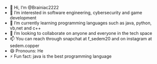 - 👋 Hi, I’m @Brainiac2222
- 👀 I’m interested in software engineering, cybersecurity and game development
- 🌱 I’m currently learning programming languages such as java, python, vb,net and c++
- 💞️ I’m looking to collaborate on anyone and everyone in the tech space
- 📫 You can reach through snapchat at f_sedem20 and on instagram at sedem.copper
- 😄 Pronouns: He
- ⚡ Fun fact: java is the best programming language

<!---
Brainiac2222/Brainiac2222 is a ✨ special ✨ repository because its `README.md` (this file) appears on your GitHub profile.
You can click the Preview link to take a look at your changes.
--->
